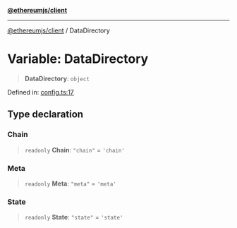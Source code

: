[**@ethereumjs/client**](../README.md)

***

[@ethereumjs/client](../README.md) / DataDirectory

# Variable: DataDirectory

> **DataDirectory**: `object`

Defined in: [config.ts:17](https://github.com/ethereumjs/ethereumjs-monorepo/blob/master/packages/client/src/config.ts#L17)

## Type declaration

### Chain

> `readonly` **Chain**: `"chain"` = `'chain'`

### Meta

> `readonly` **Meta**: `"meta"` = `'meta'`

### State

> `readonly` **State**: `"state"` = `'state'`
